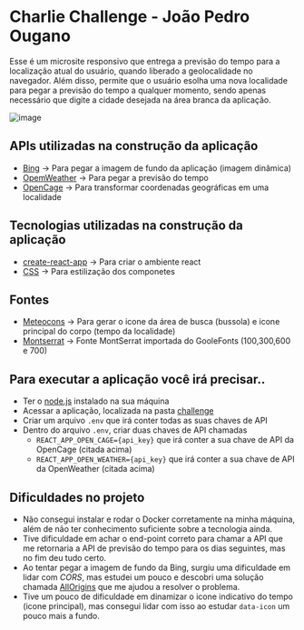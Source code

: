 # Charlie Challenge - João Pedro Ougano

Esse é um microsite responsivo que entrega a previsão do tempo para a localização atual do usuário, quando liberado a geolocalidade no navegador. Além disso, permite que o usuário esolha uma nova localidade para pegar a previsão do tempo a qualquer momento, sendo apenas necessário que digite a cidade desejada na área branca da aplicação.

![image](https://user-images.githubusercontent.com/87842758/171546761-00e1724c-80dc-407d-9230-3cd573ff8628.png)


## APIs utilizadas na construção da aplicação

- [Bing](https://www.bing.com/HPImageArchive.aspx?format=js&idx=0&n=1&mkt=pt-BR) -> Para pegar a imagem de fundo da aplicação (imagem dinâmica)
- [OpemWeather](https://openweathermap.org/) -> Para pegar a previsão do tempo
- [OpenCage](https://opencagedata.com/api) -> Para transformar coordenadas geográficas em uma localidade

##  Tecnologias utilizadas na construção da aplicação

- [create-react-app](https://create-react-app.dev/) -> Para criar o ambiente react
- [CSS](https://developer.mozilla.org/pt-BR/docs/Web/CSS) -> Para estilização dos componetes

## Fontes 

- [Meteocons](https://www.alessioatzeni.com/meteocons/) -> Para gerar o icone da área de busca (bussola) e icone principal do corpo (tempo da localidade)
- [Montserrat](https://fonts.google.com/) -> Fonte MontSerrat importada do GooleFonts (100,300,600 e 700)

## Para executar a aplicação você irá precisar..

- Ter o [node.js](https://nodejs.org/en/) instalado na sua máquina
- Acessar a aplicação, localizada na pasta [challenge](https://github.com/JPougano/challenge-charlie/tree/master/challenge)
- Criar um arquivo `.env` que irá conter todas as suas chaves de API
- Dentro do arquivo `.env`, criar duas chaves de API chamadas
    -    `REACT_APP_OPEN_CAGE={api_key}` que irá conter a sua chave de API da OpenCage (citada acima)
    -    `REACT_APP_OPEN_WEATHER={api_key}` que irá conter a sua chave de API da OpenWeather (citada acima)

## Dificuldades no projeto

- Não consegui instalar e rodar o Docker corretamente na minha máquina, além de não ter conhecimento suficiente sobre a tecnologia ainda.
- Tive dificuldade em achar o end-point correto para chamar a API que me retornaria a API de previsão do tempo para os dias seguintes, mas no fim deu tudo certo.
- Ao tentar pegar a imagem de fundo da Bing, surgiu uma dificuldade em lidar com *CORS*, mas estudei um pouco e descobri uma solução chamada [AllOrigins](https://allorigins.win/) que me ajudou a resolver o problema.
- Tive um pouco de dificuldade em dinamizar o icone indicativo do tempo (icone principal), mas consegui lidar com isso ao estudar `data-icon` um pouco mais a fundo.
